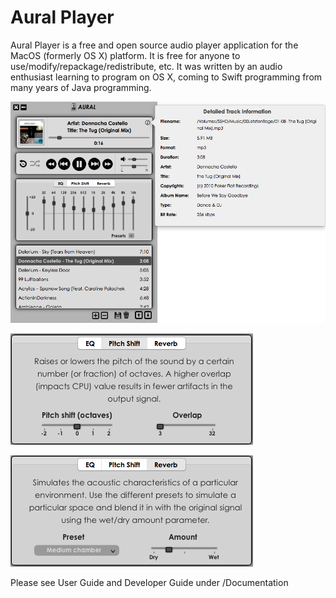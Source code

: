 # Aural Player
Aural Player is a free and open source audio player application for the MacOS (formerly OS X) platform. It is free for anyone to use/modify/repackage/redistribute, etc. It was written by an audio enthusiast learning to program on OS X, coming to Swift programming from many years of Java programming. 

![App screenshot](/Documentation/Aural.png?raw=true "App screenshot")

![Pitch shift effect](/Documentation/PitchShift.png?raw=true "Pitch shift")

![Reverb effect](/Documentation/Reverb.png?raw=true "Reverb")

Please see User Guide and Developer Guide under /Documentation
